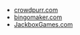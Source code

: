 * [crowdpurr.com](https://www.crowdpurr.com/)
* [bingomaker.com](https://www.bingomaker.com/)
* [JackboxGames.com](https://www.jackboxgames.com/)
